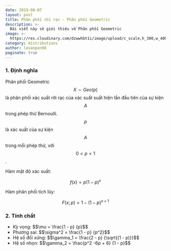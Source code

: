 ```yaml
---
date: 2019-08-07
layout: post
title: Phân phối rời rạc - Phân phối Geometric
description: >-
  Bài viết này sẽ giới thiệu về Phân phối Geometric
image: >-
  https://res.cloudinary.com/dzwwhbt1i/image/upload/c_scale,h_300,w_400/v1569262338/poisson_kecvc9.png
category: distributions
author: levanpon98
paginate: true
---
```


### 1. Định nghĩa

Phân phối Geometric $$X \sim Geo(p)$$ là phân phối xác suất rời rạc của xác suất suất hiện lần đầu tiên của sự kiện $$A$$ trong phép thử Bernoulli. $$p$$ là xác suất của sự kiện $$A$$ trong mỗi phép thử, với $$0 < p < 1$$.

Hàm mật độ xác suất:

$$f(x) = p(1 - p)^x$$

Hàm phân phối tích lũy: 

$$F(x;p) = 1 - (1 - p)^{x + 1}$$

### 2. Tính chất

- Kỳ vọng: \$$\mu = \frac{1 - p} {p}$$
- Phương sai: \$$\sigma^2 = \frac{1 - p} {p^2}$$
- Hệ số đối xứng: \$$\gamma_1 = \frac{2 - p} {\sqrt{(1 - p)}}$$
- Hệ số nhọn: \$$\gamma_2 = \frac{p^2 -6p + 6} {1 - p}$$